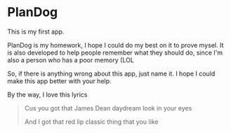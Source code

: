 # PlanDog
This is my first app.

PlanDog is my homework, I hope I could do my best on it to prove mysel.
It is also developed to help people remember what they should do, since I'm also a person who has a poor memory (LOL

So, if there is anything wrong about this app, just name it.
I hope I could make this app better with your help.

By the way, I love this lyrics
>Cus you got that James Dean daydream look in your eyes
>
>And I got that red lip classic thing that you like
